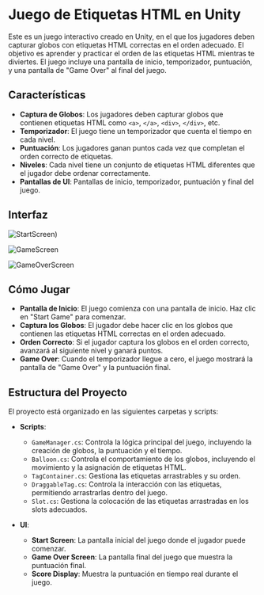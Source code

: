 # Juego de Etiquetas HTML en Unity

Este es un juego interactivo creado en Unity, en el que los jugadores deben capturar globos con etiquetas HTML correctas en el orden adecuado. El objetivo es aprender y practicar el orden de las etiquetas HTML mientras te diviertes. El juego incluye una pantalla de inicio, temporizador, puntuación, y una pantalla de "Game Over" al final del juego.

## Características

- **Captura de Globos**: Los jugadores deben capturar globos que contienen etiquetas HTML como `<a>`, `</a>`, `<div>`, `</div>`, etc.
- **Temporizador**: El juego tiene un temporizador que cuenta el tiempo en cada nivel.
- **Puntuación**: Los jugadores ganan puntos cada vez que completan el orden correcto de etiquetas.
- **Niveles**: Cada nivel tiene un conjunto de etiquetas HTML diferentes que el jugador debe ordenar correctamente.
- **Pantallas de UI**: Pantallas de inicio, temporizador, puntuación y final del juego.

## Interfaz
![StartScreen]())

![GameScreen]()

![GameOverScreen]()



## Cómo Jugar

- **Pantalla de Inicio**: El juego comienza con una pantalla de inicio. Haz clic en "Start Game" para comenzar.
- **Captura los Globos**: El jugador debe hacer clic en los globos que contienen las etiquetas HTML correctas en el orden adecuado.
- **Orden Correcto**: Si el jugador captura los globos en el orden correcto, avanzará al siguiente nivel y ganará puntos.
- **Game Over**: Cuando el temporizador llegue a cero, el juego mostrará la pantalla de "Game Over" y la puntuación final.

## Estructura del Proyecto

El proyecto está organizado en las siguientes carpetas y scripts:

- **Scripts**:
  - `GameManager.cs`: Controla la lógica principal del juego, incluyendo la creación de globos, la puntuación y el tiempo.
  - `Balloon.cs`: Controla el comportamiento de los globos, incluyendo el movimiento y la asignación de etiquetas HTML.
  - `TagContainer.cs`: Gestiona las etiquetas arrastrables y su orden.
  - `DraggableTag.cs`: Controla la interacción con las etiquetas, permitiendo arrastrarlas dentro del juego.
  - `Slot.cs`: Gestiona la colocación de las etiquetas arrastradas en los slots adecuados.

- **UI**:
  - **Start Screen**: La pantalla inicial del juego donde el jugador puede comenzar.
  - **Game Over Screen**: La pantalla final del juego que muestra la puntuación final.
  - **Score Display**: Muestra la puntuación en tiempo real durante el juego.


